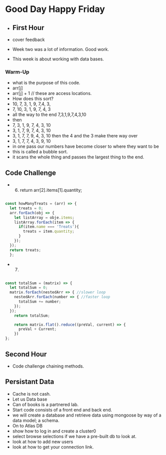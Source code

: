 # Good Day Happy Friday

- ## First Hour

- cover feedback
- Week two was a lot of information. Good work.
- This week is about working with data bases. 

### Warm-Up

- what is the purpose of this code.
- arr[j]
- arr[j] + 1 // these are access locations.
- How does this sort?
- 10, 7, 3, 1, 9, 7,4, 3,
- 7, 10, 3, 1, 9, 7, 4, 3
- all the way to the end 7,3,1,9,7,4,3,10
- then
- 7, 3, 1, 9, 7, 4, 3, 10
- 3, 1, 7, 9, 7, 4, 3, 10
- 3, 1, 7,  7, 9, 4, 3, 10
  then the 4 and the 3 make there way over
- 3, 1, 7,  7, 4, 3, 9,  10
- in one pass our numbers have become closer to where they want to be
- this is called a bubble sort.
- it scans the whole thing and passes the largest thing to the end.

## Code Challenge

- 6. return arr[2].items[1].quantity;

```js

const howManyTreats = (arr) => {
  let treats = 0;
  arr.forEach(obj => {
    let listArray = obje.items;
    listArray.forEach(item => {
      if(item.name === 'Treats'){
        treats = item.quantity;
      }
    });
  });
  return treats;
  };

```

- 7.

```js

const totalSum = (matrix) => {
  let totalSum = 0; 
  matrix.forEach(nestedArr => { //slower loop
    nestedArr.forEach(number => { //faster loop
      totalSum += number;
    });
  });
    return totalSum;

    return matrix.flat().reduce((preVal, current) => {
      preVal + Current;
    })
};

```

## Second Hour

- Code challenge chaining methods.

## Persistant Data

- Cache is not cash.
- Let us Data base
- Can of books is a partnered lab. 
- Start code consists of a front end and back end.
- we will create a database and retrieve data using mongoose by way
  of a data model; a schema.
- On to Atlas DB
- show how to log in and create a cluster0
- select browse selections if we have a pre-built db to look at. 
- look at how to add new users 
- look at how to get your connection link. 